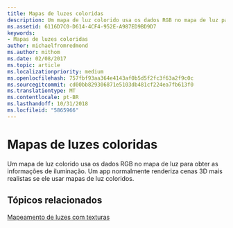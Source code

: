 ```yaml
---
title: Mapas de luzes coloridas
description: Um mapa de luz colorido usa os dados RGB no mapa de luz para obter as informações de iluminação. Um app normalmente renderiza cenas 3D mais realistas se ele usar mapas de luz coloridos.
ms.assetid: 6116D7C0-D614-4CF4-952E-A987ED9BD9D7
keywords:
- Mapas de luzes coloridas
author: michaelfromredmond
ms.author: mithom
ms.date: 02/08/2017
ms.topic: article
ms.localizationpriority: medium
ms.openlocfilehash: 757fbf93aa364e4143af0b5d5f2fc3f63a2f9c0c
ms.sourcegitcommit: cd00bb829306871e5103db481cf224ea7fb613f0
ms.translationtype: MT
ms.contentlocale: pt-BR
ms.lasthandoff: 10/31/2018
ms.locfileid: "5865966"
---
```

# <a name="color-light-maps"></a>Mapas de luzes coloridas


Um mapa de luz colorido usa os dados RGB no mapa de luz para obter as informações de iluminação. Um app normalmente renderiza cenas 3D mais realistas se ele usar mapas de luz coloridos.

## <a name="span-idrelated-topicsspanrelated-topics"></a><span id="related-topics"></span>Tópicos relacionados


[Mapeamento de luzes com texturas](light-mapping-with-textures.md)

 

 




